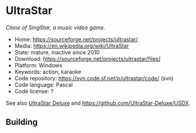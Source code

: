 # UltraStar

_Clone of SingStar, a music video game._

- Home: https://sourceforge.net/projects/ultrastar/
- Media: https://en.wikipedia.org/wiki/UltraStar
- State: mature, inactive since 2010
- Download: https://sourceforge.net/projects/ultrastar/files/
- Platform: Windows
- Keywords: action, karaoke
- Code repository: https://svn.code.sf.net/p/ultrastar/code/ (svn)
- Code language: Pascal
- Code license: ?

See also [UltraStar Deluxe](https://usdx.eu/) and https://github.com/UltraStar-Deluxe/USDX.


## Building

